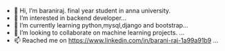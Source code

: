 - 👋 Hi, I’m baraniraj. final year student in anna university.
- 👀 I’m interested in backend developer...
- 🌱 I’m currently learning python,mysql,django and bootstrap...
- 💞️ I’m looking to collaborate on machine learning projects. ...
- 📫 Reached me on https://www.linkedin.com/in/barani-raj-1a99a91b9  ...

